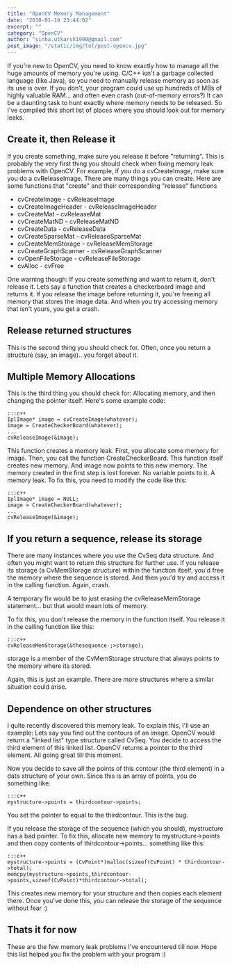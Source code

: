 ```yaml
---
title: "OpenCV Memory Management"
date: "2010-01-19 23:44:02"
excerpt: ""
category: "OpenCV"
author: "sinha.utkarsh1990@gmail.com"
post_image: "/static/img/tut/post-opencv.jpg"
---
```

If you're new to OpenCV, you need to know exactly how to manage all the huge amounts of memory you're using. C/C++ isn't a garbage collected language (like Java), so you need to manually release memory as soon as its use is over. If you don't, your program could use up hundreds of MBs of highly valuable RAM... and often even crash (out-of-memory errors?) It can be a daunting task to hunt exactly where memory needs to be released. So I've compiled this short list of places where you should look out for memory leaks. 

## Create it, then Release it

If you create something, make sure you release it before "returning". This is probably the very first thing you should check when fixing memory leak problems with OpenCV. For example, if you do a cvCreateImage, make sure you do a cvReleaseImage. There are many things you can create. Here are some functions that "create" and their corresponding "release" functions 

  * cvCreateImage - cvReleaseImage
  * cvCreateImageHeader - cvReleaseImageHeader
  * cvCreateMat - cvReleaseMat
  * cvCreateMatND - cvReleaseMatND
  * cvCreateData - cvReleaseData
  * cvCreateSparseMat - cvReleaseSparseMat
  * cvCreateMemStorage - cvReleaseMemStorage
  * cvCreateGraphScanner - cvReleaseGraphScanner
  * cvOpenFileStorage - cvReleaseFileStorage
  * cvAlloc - cvFree

One warning though: If you create something and want to return it, don't release it. Lets say a function that creates a checkerboard image and returns it. If you release the image before returning it, you're freeing all memory that stores the image data. And when you try accessing memory that isn't yours, you get a crash. 

## Release returned structures

This is the second thing you should check for. Often, once you return a structure (say, an image).. you forget about it. 

## Multiple Memory Allocations

This is the third thing you should check for: Allocating memory, and then changing the pointer itself. Here's some example code: 
    
    :::c++
    IplImage* image = cvCreateImage(whatever);
    image = CreateCheckerBoard(whatever);
    ...
    cvReleaseImage(&image);

This function creates a memory leak. First, you allocate some memory for image. Then, you call the function CreateCheckerBoard. This function itself creates new memory. And image now points to this new memory. The memory created in the first step is lost forever. No variable points to it. A memory leak. To fix this, you need to modify the code like this: 
    
    :::c++
    IplImage* image = NULL;
    image = CreateCheckerBoard(whatever);
    ...
    cvReleaseImage(&image);

## If you return a sequence, release its storage

There are many instances where you use the CvSeq data structure. And often you might want to return this structure for further use. If you release its storage (a CvMemStorage structure) within the function itself, you'd free the memory where the sequence is stored. And then you'd try and access it in the calling function. Again, crash.

A temporary fix would be to just erasing the cvReleaseMemStorage statement... but that would mean lots of memory.

To fix this, you don't release the memory in the function itself. You release it in the calling function like this: 
    
    :::c++
    cvReleaseMemStorage(&thesequence-;>storage);

storage is a member of the CvMemStorage structure that always points to the memory where its stored.

Again, this is just an example. There are more structures where a similar situation could arise. 

## Dependence on other structures

I quite recently discovered this memory leak. To explain this, I'll use an example: Lets say you find out the contours of an image. OpenCV would return a "linked list" type structure called CvSeq. You decide to access the third element of this linked list. OpenCV returns a pointer to the third element. All going great till this moment.

Now you decide to save all the points of this contour (the third element) in a data structure of your own. Since this is an array of points, you do something like: 
    
    :::c++
    mystructure->points = thirdcontour->points;

You set the pointer to equal to the thirdcontour. This is the bug.

If you release the storage of the sequence (which you should), mystructure has a bad pointer. To fix this, allocate new memory to mystructure->points and then copy contents of thirdcontour->points... something like this: 
    
    :::c++
    mystructure->points = (CvPoint*)malloc(sizeof(CvPoint) * thirdcontour->total);
    memcpy(mystructure->points,thirdcontour->points,sizeof(CvPoint)*thirdcontour->total);

This creates new memory for your structure and then copies each element there. Once you've done this, you can release the storage of the sequence without fear :) 

## Thats it for now

These are the few memory leak problems I've encountered till now. Hope this list helped you fix the problem with your program :)
